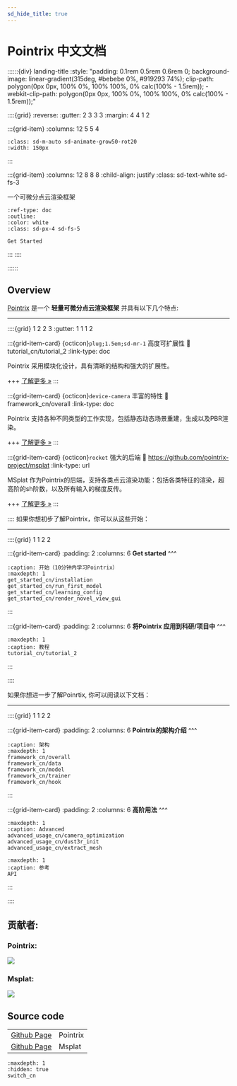 ```yaml
---
sd_hide_title: true
---
```


# Pointrix 中文文档

::::::{div} landing-title
:style: "padding: 0.1rem 0.5rem 0.6rem 0; background-image: linear-gradient(315deg, #bebebe 0%, #919293 74%); clip-path: polygon(0px 0px, 100% 0%, 100% 100%, 0% calc(100% - 1.5rem)); -webkit-clip-path: polygon(0px 0px, 100% 0%, 100% 100%, 0% calc(100% - 1.5rem));"

::::{grid}
:reverse:
:gutter: 2 3 3 3
:margin: 4 4 1 2

:::{grid-item}
:columns: 12 5 5 4

```{image} ../images/pointrix_portrait_w.png
:class: sd-m-auto sd-animate-grow50-rot20
:width: 150px
```
:::

:::{grid-item}
:columns: 12 8 8 8
:child-align: justify
:class: sd-text-white sd-fs-3

一个可微分点云渲染框架

```{button-ref} get_started_cn/installation
:ref-type: doc
:outline:
:color: white
:class: sd-px-4 sd-fs-5

Get Started
```

:::
::::

::::::

## Overview

[Pointrix](https://github.com/pointrix-project/pointrix) 是一个 **轻量可微分点云渲染框架** 并具有以下几个特点:

---

::::{grid} 1 2 2 3
:gutter: 1 1 1 2

:::{grid-item-card} {octicon}`plug;1.5em;sd-mr-1` 高度可扩展性
:link: tutorial_cn/tutorial_2
:link-type: doc

Pointrix 采用模块化设计，具有清晰的结构和强大的扩展性。

+++
[了解更多 »](tutorial_cn/tutorial_2)
:::

:::{grid-item-card} {octicon}`device-camera` 丰富的特性
:link: framework_cn/overall
:link-type: doc

Pointrix 支持各种不同类型的工作实现，包括静态动态场景重建，生成以及PBR渲染。

+++
[了解更多 »](framework_cn/overall)
:::

:::{grid-item-card} {octicon}`rocket` 强大的后端
:link: https://github.com/pointrix-project/msplat
:link-type: url

MSplat 作为Pointrix的后端，支持各类点云渲染功能：包括各类特征的渲染，超高阶的sh阶数，以及所有输入的梯度反传。

+++
[了解更多 »](https://github.com/pointrix-project/msplat)
:::

::::
如果你想初步了解Pointrix，你可以从这些开始：

---


::::{grid} 1 1 2 2


:::{grid-item-card}
:padding: 2
:columns: 6
**Get started**
^^^

```{toctree}
:caption: 开始（10分钟内学习Pointrix）
:maxdepth: 1
get_started_cn/installation
get_started_cn/run_first_model
get_started_cn/learning_config
get_started_cn/render_novel_view_gui
```
:::

:::{grid-item-card}
:padding: 2
:columns: 6
**将Pointrix 应用到科研/项目中**
^^^

```{toctree}
:maxdepth: 1
:caption: 教程
tutorial_cn/tutorial_2
```
:::

::::


如果你想进一步了解Poinrtix, 你可以阅读以下文档：

---

::::{grid} 1 1 2 2


:::{grid-item-card}
:padding: 2
:columns: 6
**Pointrix的架构介绍**
^^^

```{toctree}
:caption: 架构
:maxdepth: 1
framework_cn/overall
framework_cn/data
framework_cn/model
framework_cn/trainer
framework_cn/hook
```
:::

:::{grid-item-card}
:padding: 2
:columns: 6
**高阶用法**
^^^

```{toctree}
:maxdepth: 1
:caption: Advanced
advanced_usage_cn/camera_optimization
advanced_usage_cn/dust3r_init
advanced_usage_cn/extract_mesh
```

```{toctree}
:maxdepth: 1
:caption: 参考
API
```
:::

::::

## 贡献者:
### Pointrix:
<a href="https://github.com/pointrix-project/pointrix/graphs/contributors">
  <img src="https://contrib.rocks/image?repo=pointrix-project/pointrix" />
</a>


### Msplat:
<a href="https://github.com/pointrix-project/dptr/graphs/contributors">
  <img src="https://contrib.rocks/image?repo=pointrix-project/dptr" />
</a>

## Source code

|                                                            |                        |
| ---------------------------------------------------------- | ---------------------- |
| [Github Page](https://github.com/pointrix-project/pointrix)     | Pointrix      |
| [Github Page](https://github.com/pointrix-project/msplat)         | Msplat                   |

```{toctree}
:maxdepth: 1
:hidden: true
switch_cn
```

